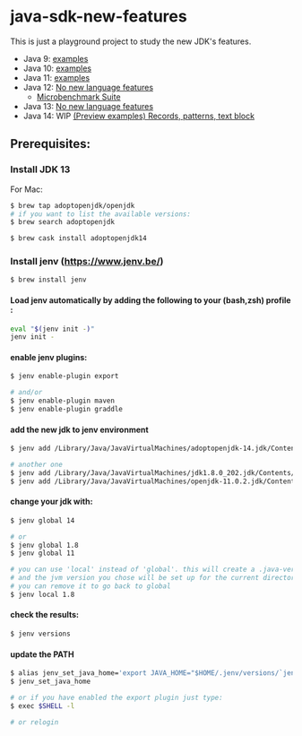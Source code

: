 # java-sdk-new-features

This is just a playground project to study the new JDK's features.

* Java 9: [examples](java9/README.md)  
* Java 10: [examples](java10/README.md)  
* Java 11: [examples](java11/README.md)
* Java 12: [No new language features](http://openjdk.java.net/projects/jdk/12/)  
    * [Microbenchmark Suite](http://openjdk.java.net/jeps/230)
* Java 13: [No new language features](https://openjdk.java.net/projects/jdk/13/)  
* Java 14: WIP [(Preview examples) Records, patterns, text block](java14/README.md)

## Prerequisites:

### Install JDK 13

For Mac:
```bash
$ brew tap adoptopenjdk/openjdk
# if you want to list the available versions:
$ brew search adoptopenjdk

$ brew cask install adoptopenjdk14
```

### Install jenv (https://www.jenv.be/)

```bash
$ brew install jenv
```

#### Load jenv automatically by adding the following to your (bash,zsh) profile :

```bash
eval "$(jenv init -)"
jenv init -
```

#### enable jenv plugins:

```bash
$ jenv enable-plugin export

# and/or
$ jenv enable-plugin maven
$ jenv enable-plugin graddle
```

#### add the new jdk to jenv environment

```bash
$ jenv add /Library/Java/JavaVirtualMachines/adoptopenjdk-14.jdk/Contents/Home/

# another one 
$ jenv add /Library/Java/JavaVirtualMachines/jdk1.8.0_202.jdk/Contents/Home/
$ jenv add /Library/Java/JavaVirtualMachines/openjdk-11.0.2.jdk/Contents/Home/
```

#### change your jdk with:

```bash
$ jenv global 14

# or
$ jenv global 1.8
$ jenv global 11

# you can use 'local' instead of 'global'. this will create a .java-version file
# and the jvm version you chose will be set up for the current directory only.
# you can remove it to go back to global
$ jenv local 1.8
```
#### check the results:
```bash
$ jenv versions
```

#### update the PATH

```bash
$ alias jenv_set_java_home='export JAVA_HOME="$HOME/.jenv/versions/`jenv version-name`"'
$ jenv_set_java_home

# or if you have enabled the export plugin just type:
$ exec $SHELL -l

# or relogin
```

